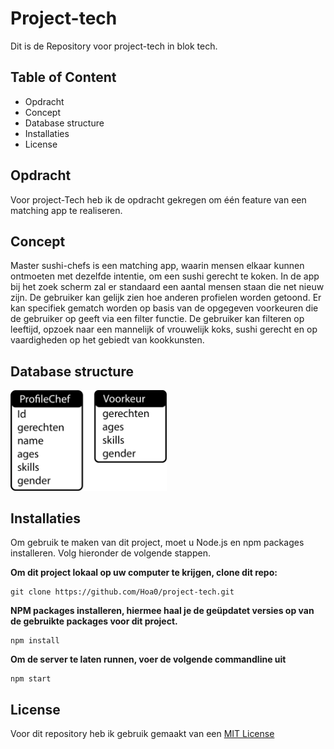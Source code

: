 # Project-tech

Dit is de Repository voor project-tech in blok tech.

## Table of Content

- Opdracht
- Concept
- Database structure
- Installaties
- License

## Opdracht

Voor project-Tech heb ik de opdracht gekregen om één feature van een matching app te realiseren.

## Concept

Master sushi-chefs is een matching app, waarin mensen elkaar kunnen ontmoeten met dezelfde intentie, om een sushi gerecht te koken. In de app bij het zoek scherm zal er standaard een aantal mensen staan die net nieuw zijn. De gebruiker kan gelijk zien hoe anderen profielen worden getoond. Er kan specifiek gematch worden op basis van de opgegeven voorkeuren die de gebruiker op geeft via een filter functie. De gebruiker kan filteren op leeftijd, opzoek naar een mannelijk of vrouwelijk koks, sushi gerecht en op vaardigheden op het gebiedt van kookkunsten.

## Database structure
<img src="https://github.com/Hoa0/project-tech/blob/main/static/images/databaseStructurepng.png" width="250">

## Installaties

Om gebruik te maken van dit project, moet u Node.js en npm packages installeren. Volg hieronder de volgende stappen.

**Om dit project lokaal op uw computer te krijgen, clone dit repo:**

```commandline
git clone https://github.com/Hoa0/project-tech.git
```

**NPM packages installeren, hiermee haal je de geüpdatet versies op van de gebruikte packages voor dit project.**

```commandline
npm install
```

**Om de server te laten runnen, voer de volgende commandline uit**

```commandline
npm start
```

## License

Voor dit repository heb ik gebruik gemaakt van een [MIT License](https://github.com/Hoa0/project-tech/blob/main/LICENSE)
